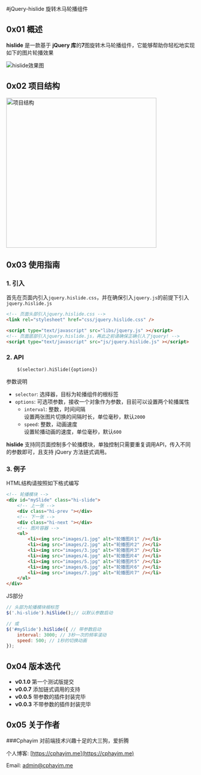 
#jQuery-hislide 旋转木马轮播组件

## 0x01 概述
**hislide** 是一款基于 **jQuery 库**的**7**图旋转木马轮播组件，它能够帮助你轻松地实现如下的图片轮播效果

<img alt="hislide效果图" src="http://ofwf89b21.bkt.clouddn.com/hislide.png"/>

## 0x02 项目结构

<img  style="width:400px;" alt="项目结构" src="http://ofwf89b21.bkt.clouddn.com/path.png"/>


## 0x03 使用指南

### 1. 引入

首先在页面内引入`jquery.hislide.css`，并在确保引入`jquery.js`的前提下引入`jquery.hislide.js`

```html
<!-- 页面头部引入jquery.hislide.css -->
<link rel="stylesheet" href="css/jquery.hislide.css" />

<script type="text/javascript" src="libs/jquery.js" ></script>
<!-- 页面底部引入jquery.hislide.js，再此之前请确保正确引入了jquery! -->
<script type="text/javascript" src="js/jquery.hislide.js" ></script>
```

### 2. API 

```
	$(selector).hiSlide({options})
```

参数说明

* `selector`: 选择器，目标为轮播组件的根标签
* `options`: 可选项参数，接收一个对象作为参数，目前可以设置两个轮播属性
	* `interval`: 整数，时间间隔<br />设置两张图片切换的间隔时长，单位毫秒，默认`2000`
	* `speed`: 整数，动画速度<br />设置轮播动画的速度，单位毫秒，默认`600`

**hislide** 支持同页面控制多个轮播模块，单独控制只需要重复调用API，传入不同的参数即可，且支持 jQuery 方法链式调用。

### 3. 例子

HTML结构请按照如下格式编写

```html
<!-- 轮播模块 -->
<div id="mySlide" class="hi-slide">
	<!-- 上一张 -->
	<div class="hi-prev "></div>
	<!-- 下一张 -->
	<div class="hi-next "></div>
	<!-- 图片容器 -->
	<ul>
		<li><img src="images/1.jpg" alt="轮播图片1" /></li>
		<li><img src="images/2.jpg" alt="轮播图片2" /></li>
		<li><img src="images/3.jpg" alt="轮播图片3" /></li>
		<li><img src="images/4.jpg" alt="轮播图片4" /></li>
		<li><img src="images/5.jpg" alt="轮播图片5" /></li>
		<li><img src="images/6.jpg" alt="轮播图片6" /></li>
		<li><img src="images/7.jpg" alt="轮播图片7" /></li>
	</ul>
</div>
```

JS部分
```javascript
// 头部为轮播模块根标签
$('.hi-slide').hiSlide();// 以默认参数启动

// 或
$('#mySlide').hiSlide({ // 带参数启动
	interval: 3000; // 3秒一次的频率滚动
	speed: 500; // 1秒的切换动画
});
```

## 0x04 版本迭代

* **v0.1.0** 第一个测试版提交
* **v0.0.7** 添加链式调用的支持
* **v0.0.5** 带参数的插件封装完毕
* **v0.0.3** 不带参数的插件封装完毕


## 0x05 关于作者

###Cphayim
对前端技术兴趣十足的大三狗，爱折腾

个人博客: [https://cphayim.me](https://cphayim.me)

Email: admin@cphayim.me

